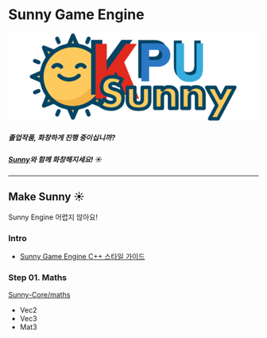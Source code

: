 # Sunny Game Engine

![SunnyLogo](/Resources/SunnyLogo.png?raw=true&date=20180106_a "SunnyLogo")

##### 졸업작품, 화창하게 진행 중이십니까?

##### [Sunny](https://github.com/adunStudio/Sunny)와 함께 화창해지세요! :sunny:

----

## Make Sunny :sunny:

Sunny Engine 어렵지 않아요!

### Intro
- [Sunny Game Engine C++ 스타일 가이드](https://github.com/adunStudio/Sunny/Make-Sunny/Intro/Sunny_Game_Engine_C++_스타일_가이드.md)

### Step 01. Maths
[Sunny-Core/maths](https://github.com/adunStudio/Sunny/Sunny-Core/maths)
- Vec2
- Vec3
- Mat3
